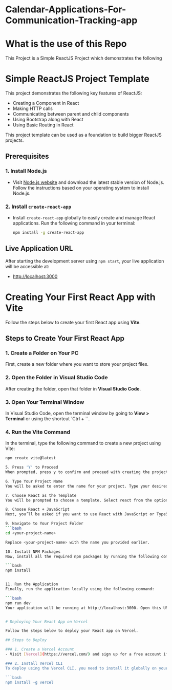 # Calendar-Applications-For-Communication-Tracking-app

# What is the use of this Repo
This Project is a Simple ReactJS Project which demonstrates the following

# Simple ReactJS Project Template

This project demonstrates the following key features of ReactJS:

- Creating a Component in React
- Making HTTP calls
- Communicating between parent and child components
- Using Bootstrap along with React
- Using Basic Routing in React

This project template can be used as a foundation to build bigger ReactJS projects.

## Prerequisites

### 1. Install Node.js
- Visit [Node.js website](https://nodejs.org/en/) and download the latest stable version of Node.js. Follow the instructions based on your operating system to install Node.js.

### 2. Install `create-react-app`
- Install `create-react-app` globally to easily create and manage React applications. Run the following command in your terminal:

  ```bash
  npm install -g create-react-app 
  
## Live Application URL

After starting the development server using `npm start`, your live application will be accessible at:

- [http://localhost:3000](http://localhost:3000)


# Creating Your First React App with Vite

Follow the steps below to create your first React app using **Vite**.

## Steps to Create Your First React App

### 1. Create a Folder on Your PC
First, create a new folder where you want to store your project files.

### 2. Open the Folder in Visual Studio Code
After creating the folder, open that folder in **Visual Studio Code**.

### 3. Open Your Terminal Window
In Visual Studio Code, open the terminal window by going to **View > Terminal** or using the shortcut `Ctrl + ``.

### 4. Run the Vite Command
In the terminal, type the following command to create a new project using Vite:

```bash
npm create vite@latest

5. Press 'Y' to Proceed
When prompted, press y to confirm and proceed with creating the project.

6. Type Your Project Name
You will be asked to enter the name for your project. Type your desired project name and press Enter.

7. Choose React as the Template
You will be prompted to choose a template. Select react from the options.

8. Choose React + JavaScript
Next, you’ll be asked if you want to use React with JavaScript or TypeScript. Choose React + JavaScript.

9. Navigate to Your Project Folder
```bash
cd <your-project-name>

Replace <your-project-name> with the name you provided earlier.

10. Install NPM Packages
Now, install all the required npm packages by running the following command:

```bash
npm install


11. Run the Application
Finally, run the application locally using the following command:

```bash
npm run dev
Your application will be running at http://localhost:3000. Open this URL in your browser to see your React app in action.


# Deploying Your React App on Vercel

Follow the steps below to deploy your React app on Vercel.

## Steps to Deploy

### 1. Create a Vercel Account
- Visit [Vercel](https://vercel.com/) and sign up for a free account if you don't already have one.

### 2. Install Vercel CLI
To deploy using the Vercel CLI, you need to install it globally on your system. Run the following command:

```bash
npm install -g vercel



